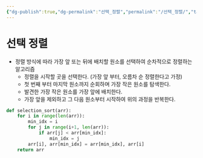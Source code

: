 ```yaml
---
{"dg-publish":true,"dg-permalink":"선택_정렬","permalink":"/선택_정렬/","tags":["Algorithm/Sorting"]}
---
```


# 선택 정렬

- 정렬 방식에 따라 가장 앞 또는 뒤에 배치할 원소를 선택하여 순차적으로 정렬하는 알고리즘
	- 정렬을 시작할 곳을 선택한다. (가장 앞 부터, 오름차 순 정렬한다고 가정)
	- 첫 번째 부터 마지막 원소까지 순회하며 가장 작은 원소를 탐색한다.
	- 발견한 가장 작은 원소를 가장 앞에 배치한다.
	- 가장 앞을 제외하고 그 다음 원소부터 시작하여 위의 과정을 반복한다.

```python
def selection_sort(arr):
    for i in range(len(arr)):
        min_idx = i
        for j in range(i+1, len(arr)):
            if arr[j] < arr[min_idx]:
                min_idx = j
        arr[i], arr[min_idx] = arr[min_idx], arr[i]
    return arr

```